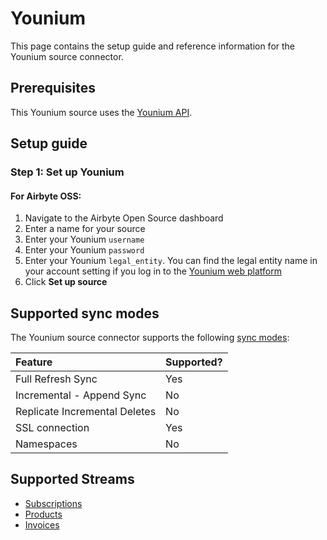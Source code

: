 # Younium

This page contains the setup guide and reference information for the Younium source connector.

## Prerequisites

This Younium source uses the [Younium API](https://developer.younium.com/).

## Setup guide
### Step 1: Set up Younium

#### For Airbyte OSS:
1. Navigate to the Airbyte Open Source dashboard
2. Enter a name for your source 
3. Enter your Younium `username`
4. Enter your Younium `password`
5. Enter your Younium `legal_entity`. You can find the legal entity name in your account setting if you log in to the [Younium web platform](https://app.younium.com/)  
7. Click **Set up source**

## Supported sync modes

The Younium source connector supports the following [sync modes](https://docs.airbyte.com/cloud/core-concepts#connection-sync-modes):

| Feature | Supported? |
| :--- | :-- |
| Full Refresh Sync | Yes |
| Incremental - Append Sync | No |
| Replicate Incremental Deletes | No |
| SSL connection | Yes |
| Namespaces | No |

## Supported Streams

* [Subscriptions](https://developer.younium.com/api-details#api=Production_API2-0&operation=Get-Subscriptions)
* [Products](https://developer.younium.com/api-details#api=Production_API2-0&operation=Get-Products)
* [Invoices](https://developer.younium.com/api-details#api=Production_API2-0&operation=Get-Invoices)